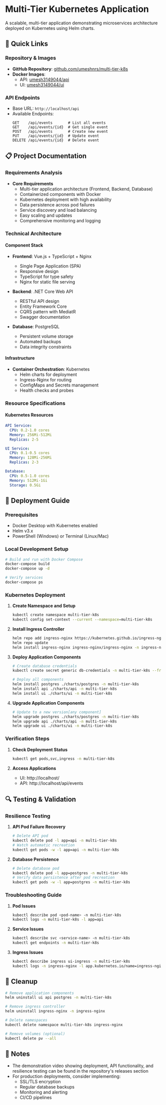 # Multi-Tier Kubernetes Application

A scalable, multi-tier application demonstrating microservices architecture deployed on Kubernetes using Helm charts.

## 📌 Quick Links

### Repository & Images
- **GitHub Repository**: [github.com/umeshnrs/multi-tier-k8s](https://github.com/umeshnrs/multi-tier-k8s)
- **Docker Images**:
  - API: [umesh3149044/api](https://hub.docker.com/r/umesh3149044/api)
  - UI: [umesh3149044/ui](https://hub.docker.com/r/umesh3149044/ui)

### API Endpoints
- Base URL: `http://localhost/api`
- Available Endpoints:
  ```
  GET    /api/events       # List all events
  GET    /api/events/{id}  # Get single event
  POST   /api/events       # Create new event
  PUT    /api/events/{id}  # Update event
  DELETE /api/events/{id}  # Delete event
  ```

## 📋 Project Documentation

### Requirements Analysis
- **Core Requirements**
  - Multi-tier application architecture (Frontend, Backend, Database)
  - Containerized components with Docker
  - Kubernetes deployment with high availability
  - Data persistence across pod failures
  - Service discovery and load balancing
  - Easy scaling and updates
  - Comprehensive monitoring and logging

### Technical Architecture

#### Component Stack
- **Frontend**: Vue.js + TypeScript + Nginx
  - Single Page Application (SPA)
  - Responsive design
  - TypeScript for type safety
  - Nginx for static file serving

- **Backend**: .NET Core Web API
  - RESTful API design
  - Entity Framework Core
  - CQRS pattern with MediatR
  - Swagger documentation

- **Database**: PostgreSQL
  - Persistent volume storage
  - Automated backups
  - Data integrity constraints

#### Infrastructure
- **Container Orchestration**: Kubernetes
  - Helm charts for deployment
  - Ingress-Nginx for routing
  - ConfigMaps and Secrets management
  - Health checks and probes

### Resource Specifications

#### Kubernetes Resources
```yaml
API Service:
  CPU: 0.2-1.0 cores
  Memory: 256Mi-512Mi
  Replicas: 2-5

UI Service:
  CPU: 0.1-0.5 cores
  Memory: 128Mi-256Mi
  Replicas: 2-3

Database:
  CPU: 0.5-1.0 cores
  Memory: 512Mi-1Gi
  Storage: 0.5Gi
```

## 🚀 Deployment Guide

### Prerequisites
- Docker Desktop with Kubernetes enabled
- Helm v3.x
- PowerShell (Windows) or Terminal (Linux/Mac)

### Local Development Setup

```bash
# Build and run with Docker Compose
docker-compose build
docker-compose up -d

# Verify services
docker-compose ps
```

### Kubernetes Deployment

1. **Create Namespace and Setup**
   ```bash
   kubectl create namespace multi-tier-k8s
   kubectl config set-context --current --namespace=multi-tier-k8s
   ```

2. **Install Ingress Controller**
   ```bash
   helm repo add ingress-nginx https://kubernetes.github.io/ingress-nginx
   helm repo update
   helm install ingress-nginx ingress-nginx/ingress-nginx -n ingress-nginx --create-namespace
   ```

3. **Deploy Application Components**
   ```bash
   # Create database credentials
   kubectl create secret generic db-credentials -n multi-tier-k8s --from-literal=password=local

   # Deploy all components
   helm install postgres ./charts/postgres -n multi-tier-k8s
   helm install api ./charts/api -n multi-tier-k8s
   helm install ui ./charts/ui -n multi-tier-k8s
   ```

4. **Upgrade Application Components**
   ```bash
   # Update to a new version[any component]
   helm upgrade postgres ./charts/postgres -n multi-tier-k8s
   helm upgrade api ./charts/api -n multi-tier-k8s
   helm upgrade ui ./charts/ui -n multi-tier-k8s
   ```

### Verification Steps

1. **Check Deployment Status**
   ```bash
   kubectl get pods,svc,ingress -n multi-tier-k8s
   ```

2. **Access Applications**
   - UI: http://localhost/
   - API: http://localhost/api/events

## 🔍 Testing & Validation

### Resilience Testing
1. **API Pod Failure Recovery**
   ```bash
   # Delete API pod
   kubectl delete pod -l app=api -n multi-tier-k8s
   # Watch automatic recreation
   kubectl get pods -w -l app=api -n multi-tier-k8s
   ```

2. **Database Persistence**
   ```bash
   # Delete database pod
   kubectl delete pod -l app=postgres -n multi-tier-k8s
   # Verify data persistence after pod recreation
   kubectl get pods -w -l app=postgres -n multi-tier-k8s
   ```

### Troubleshooting Guide

1. **Pod Issues**
   ```bash
   kubectl describe pod <pod-name> -n multi-tier-k8s
   kubectl logs -n multi-tier-k8s -l app=api
   ```

2. **Service Issues**
   ```bash
   kubectl describe svc <service-name> -n multi-tier-k8s
   kubectl get endpoints -n multi-tier-k8s
   ```

3. **Ingress Issues**
   ```bash
   kubectl describe ingress ui-ingress -n multi-tier-k8s
   kubectl logs -n ingress-nginx -l app.kubernetes.io/name=ingress-nginx
   ```

## 🧹 Cleanup

```bash
# Remove application components
helm uninstall ui api postgres -n multi-tier-k8s

# Remove ingress controller
helm uninstall ingress-nginx -n ingress-nginx

# Delete namespaces
kubectl delete namespace multi-tier-k8s ingress-nginx

# Remove volumes (optional)
kubectl delete pv --all
```

## 📝 Notes
- The demonstration video showing deployment, API functionality, and resilience testing can be found in the repository's releases section
- For production deployments, consider implementing:
  - SSL/TLS encryption
  - Regular database backups
  - Monitoring and alerting
  - CI/CD pipelines